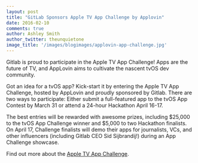 ```yaml
---
layout: post
title: "GitLab Sponsors Apple TV App Challenge by Applovin"
date: 2016-02-10
comments: true
author: Ashley Smith
author_twitter: theunquietone
image_title: '/images/blogimages/applovin-app-challenge.jpg'
---
```


Gitlab is proud to participate in the Apple TV App Challenge! Apps are the future of TV, and AppLovin aims to cultivate the nascent tvOS dev community.

<!-- more -->

Got an idea for a tvOS app? Kick-start it by entering the Apple TV App Challenge,
hosted by AppLovin and proudly sponsored by Gitlab.
There are two ways to participate:
Either submit a full-featured app to the tvOS App Contest by March 31 or attend a 24-hour Hackathon April 16-17.

The best entries will be rewarded with awesome prizes, including $25,000 to the tvOS App Challenge winner and $5,000 to two Hackathon finalists.
On April 17, Challenge finalists will demo their apps for journalists, VCs, and other influencers (including Gitlab CEO Sid Sijbrandij!) during an App Challenge showcase.

Find out more about the [Apple TV App Challenge](https://www.applovin.com/appchallenge).
